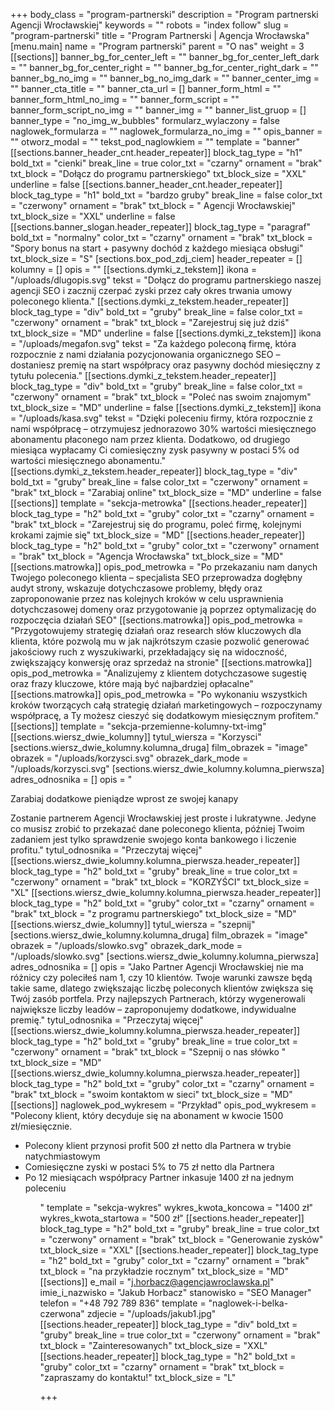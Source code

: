 +++
body_class = "program-partnerski"
description = "Program partnerski Agencji Wrocławskiej"
keywords = ""
robots = "index follow"
slug = "program-partnerski"
title = "Program Partnerski | Agencja Wrocławska"
[menu.main]
name = "Program partnerski"
parent = "O nas"
weight = 3
[[sections]]
banner_bg_for_center_left = ""
banner_bg_for_center_left_dark = ""
banner_bg_for_center_right = ""
banner_bg_for_center_right_dark = ""
banner_bg_no_img = ""
banner_bg_no_img_dark = ""
banner_center_img = ""
banner_cta_title = ""
banner_cta_url = []
banner_form_html = ""
banner_form_html_no_img = ""
banner_form_script = ""
banner_form_script_no_img = ""
banner_img = ""
banner_list_gruop = []
banner_type = "no_img_w_bubbles"
formularz_wylaczony = false
naglowek_formularza = ""
naglowek_formularza_no_img = ""
opis_banner = ""
otworz_modal = ""
tekst_pod_naglowkiem = ""
template = "banner"
[[sections.banner_header_cnt.header_repeater]]
block_tag_type = "h1"
bold_txt = "cienki"
break_line = true
color_txt = "czarny"
ornament = "brak"
txt_block = "Dołącz do programu partnerskiego"
txt_block_size = "XXL"
underline = false
[[sections.banner_header_cnt.header_repeater]]
block_tag_type = "h1"
bold_txt = "bardzo gruby"
break_line = false
color_txt = "czerwony"
ornament = "brak"
txt_block = " Agencji Wrocławskiej"
txt_block_size = "XXL"
underline = false
[[sections.banner_slogan.header_repeater]]
block_tag_type = "paragraf"
bold_txt = "normalny"
color_txt = "czarny"
ornament = "brak"
txt_block = "Spory bonus na start + pasywny dochód z każdego miesiąca obsługi"
txt_block_size = "S"
[sections.box_pod_zdj_ciem]
header_repeater = []
kolumny = []
opis = ""
[[sections.dymki_z_tekstem]]
ikona = "/uploads/dlugopis.svg"
tekst = "Dołącz do programu partnerskiego naszej agencji SEO i zacznij czerpać zyski przez cały okres trwania umowy poleconego klienta."
[[sections.dymki_z_tekstem.header_repeater]]
block_tag_type = "div"
bold_txt = "gruby"
break_line = false
color_txt = "czerwony"
ornament = "brak"
txt_block = "Zarejestruj się już dziś"
txt_block_size = "MD"
underline = false
[[sections.dymki_z_tekstem]]
ikona = "/uploads/megafon.svg"
tekst = "Za każdego poleconą firmę, która rozpocznie z nami działania pozycjonowania organicznego SEO – dostaniesz premię na start współpracy oraz pasywny dochód miesięczny z tytułu polecenia."
[[sections.dymki_z_tekstem.header_repeater]]
block_tag_type = "div"
bold_txt = "gruby"
break_line = false
color_txt = "czerwony"
ornament = "brak"
txt_block = "Poleć nas swoim znajomym"
txt_block_size = "MD"
underline = false
[[sections.dymki_z_tekstem]]
ikona = "/uploads/kasa.svg"
tekst = "Dzięki poleceniu firmy, która rozpocznie z nami współpracę – otrzymujesz jednorazowo 30% wartości miesięcznego abonamentu płaconego nam przez klienta. Dodatkowo, od drugiego miesiąca wypłacamy Ci comiesięczny zysk pasywny w postaci 5% od wartości miesięcznego abonamentu."
[[sections.dymki_z_tekstem.header_repeater]]
block_tag_type = "div"
bold_txt = "gruby"
break_line = false
color_txt = "czerwony"
ornament = "brak"
txt_block = "Zarabiaj online"
txt_block_size = "MD"
underline = false
[[sections]]
template = "sekcja-metrowka"
[[sections.header_repeater]]
block_tag_type = "h2"
bold_txt = "gruby"
color_txt = "czarny"
ornament = "brak"
txt_block = "Zarejestruj się do programu, poleć firmę, kolejnymi krokami zajmie się"
txt_block_size = "MD"
[[sections.header_repeater]]
block_tag_type = "h2"
bold_txt = "gruby"
color_txt = "czerwony"
ornament = "brak"
txt_block = "Agencja Wrocławska"
txt_block_size = "MD"
[[sections.matrowka]]
opis_pod_metrowka = "Po przekazaniu nam danych Twojego poleconego klienta – specjalista SEO przeprowadza dogłębny audyt strony, wskazuje dotychczasowe problemy, błędy oraz zaproponowanie przez nas kolejnych kroków w celu usprawnienia dotychczasowej domeny oraz przygotowanie ją poprzez optymalizację do rozpoczęcia działań SEO"
[[sections.matrowka]]
opis_pod_metrowka = "Przygotowujemy strategię działań oraz research słów kluczowych dla klienta, które pozwolą mu w jak najkrótszym czasie pozwolić generować jakościowy ruch z wyszukiwarki, przekładający się na widoczność, zwiększający konwersję oraz sprzedaż na stronie"
[[sections.matrowka]]
opis_pod_metrowka = "Analizujemy z klientem dotychczasowe sugestię oraz frazy kluczowe, które mają być najbardziej opłacalne"
[[sections.matrowka]]
opis_pod_metrowka = "Po wykonaniu wszystkich kroków tworzących całą strategię działań marketingowych – rozpoczynamy współpracę, a Ty możesz cieszyć się dodatkowym miesięcznym profitem."
[[sections]]
template = "sekcja-przemienne-kolumny-txt-img"
[[sections.wiersz_dwie_kolumny]]
tytul_wiersza = "Korzysci"
[sections.wiersz_dwie_kolumny.kolumna_druga]
film_obrazek = "image"
obrazek = "/uploads/korzysci.svg"
obrazek_dark_mode = "/uploads/korzysci.svg"
[sections.wiersz_dwie_kolumny.kolumna_pierwsza]
adres_odnosnika = []
opis = "<p class='txt-MD f-w700'><span class='txt-break txt-red'>Zarabiaj dodatkowe pieniądze</span> wprost ze swojej kanapy</p>Zostanie partnerem Agencji Wrocławskiej jest proste i lukratywne. Jedyne co musisz zrobić to przekazać dane poleconego klienta, później Twoim zadaniem jest tylko sprawdzenie swojego konta bankowego i liczenie profitu."
tytul_odnosnika = "Przeczytaj więcej"
[[sections.wiersz_dwie_kolumny.kolumna_pierwsza.header_repeater]]
block_tag_type = "h2"
bold_txt = "gruby"
break_line = true
color_txt = "czerwony"
ornament = "brak"
txt_block = "KORZYŚCI"
txt_block_size = "XL"
[[sections.wiersz_dwie_kolumny.kolumna_pierwsza.header_repeater]]
block_tag_type = "h2"
bold_txt = "gruby"
color_txt = "czarny"
ornament = "brak"
txt_block = "z programu partnerskiego"
txt_block_size = "MD"
[[sections.wiersz_dwie_kolumny]]
tytul_wiersza = "szepnij"
[sections.wiersz_dwie_kolumny.kolumna_druga]
film_obrazek = "image"
obrazek = "/uploads/slowko.svg"
obrazek_dark_mode = "/uploads/slowko.svg"
[sections.wiersz_dwie_kolumny.kolumna_pierwsza]
adres_odnosnika = []
opis = "Jako Partner Agencji Wrocławskiej nie ma różnicy czy poleciłeś nam 1, czy 10 klientów. Twoje warunki zawsze będą takie same, dlatego zwiększając liczbę poleconych klientów zwiększa się Twój zasób portfela. Przy najlepszych Partnerach, którzy wygenerowali największe liczby leadów – zaproponujemy dodatkowe, indywidualne premię."
tytul_odnosnika = "Przeczytaj więcej"
[[sections.wiersz_dwie_kolumny.kolumna_pierwsza.header_repeater]]
block_tag_type = "h2"
bold_txt = "gruby"
break_line = true
color_txt = "czerwony"
ornament = "brak"
txt_block = "Szepnij o nas słówko "
txt_block_size = "MD"
[[sections.wiersz_dwie_kolumny.kolumna_pierwsza.header_repeater]]
block_tag_type = "h2"
bold_txt = "gruby"
color_txt = "czarny"
ornament = "brak"
txt_block = "swoim kontaktom w sieci"
txt_block_size = "MD"
[[sections]]
naglowek_pod_wykresem = "Przykład"
opis_pod_wykresem = "Polecony klient, który decyduje się na abonament w kwocie 1500 zł/miesięcznie.<ul><li> Polecony klient przynosi profit 500 zł netto dla Partnera w trybie natychmiastowym</li><li>Comiesięczne zyski w postaci 5% to 75 zł netto dla Partnera</li><li>Po 12 miesiącach współpracy Partner inkasuje 1400 zł na jednym poleceniu</li><ul>"
template = "sekcja-wykres"
wykres_kwota_koncowa = "1400 zł"
wykres_kwota_startowa = "500 zł"
[[sections.header_repeater]]
block_tag_type = "h2"
bold_txt = "gruby"
break_line = true
color_txt = "czerwony"
ornament = "brak"
txt_block = "Generowanie zysków"
txt_block_size = "XXL"
[[sections.header_repeater]]
block_tag_type = "h2"
bold_txt = "gruby"
color_txt = "czarny"
ornament = "brak"
txt_block = "na przykładzie rocznym"
txt_block_size = "MD"
[[sections]]
e_mail = "j.horbacz@agencjawroclawska.pl"
imie_i_nazwisko = "Jakub Horbacz"
stanowisko = "SEO Manager"
telefon = "+48 792 789 836"
template = "naglowek-i-belka-czerwona"
zdjecie = "/uploads/jakub1.jpg"
[[sections.header_repeater]]
block_tag_type = "div"
bold_txt = "gruby"
break_line = true
color_txt = "czerwony"
ornament = "brak"
txt_block = "Zainteresowanych"
txt_block_size = "XXL"
[[sections.header_repeater]]
block_tag_type = "h2"
bold_txt = "gruby"
color_txt = "czarny"
ornament = "brak"
txt_block = "zapraszamy do kontaktu!"
txt_block_size = "L"

+++
